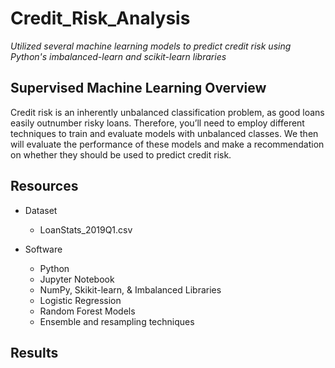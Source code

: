 # Credit_Risk_Analysis

*Utilized several machine learning models to predict credit risk using Python's imbalanced-learn and scikit-learn libraries*

## Supervised Machine Learning Overview
Credit risk is an inherently unbalanced classification problem, as good loans easily outnumber risky loans. Therefore, you’ll need to employ different techniques to train and evaluate models with unbalanced classes.  We then will evaluate the performance of these models and make a recommendation on whether they should be used to predict credit risk.

## Resources
 - Dataset
    - LoanStats_2019Q1.csv

- Software
    - Python
    - Jupyter Notebook
    - NumPy, Skikit-learn, & Imbalanced Libraries
    - Logistic Regression
    - Random Forest Models
    - Ensemble and resampling techniques

## Results 